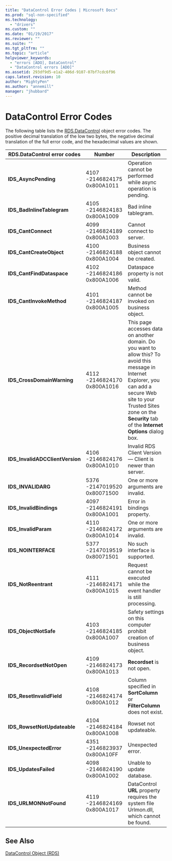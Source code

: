 ```yaml
---
title: "DataControl Error Codes | Microsoft Docs"
ms.prod: "sql-non-specified"
ms.technology:
  - "drivers"
ms.custom: ""
ms.date: "01/19/2017"
ms.reviewer: ""
ms.suite: ""
ms.tgt_pltfrm: ""
ms.topic: "article"
helpviewer_keywords: 
  - "errors [ADO], DataControl"
  - "DataControl errors [ADO]"
ms.assetid: 293df9d5-e1a2-406d-9107-07bf7cdc6f96
caps.latest.revision: 10
author: "MightyPen"
ms.author: "annemill"
manager: "jhubbard"
---
```

# DataControl Error Codes
The following table lists the [RDS.DataControl](../../../ado/reference/rds-api/datacontrol-object-rds.md) object error codes. The positive decimal translation of the low two bytes, the negative decimal translation of the full error code, and the hexadecimal values are shown.  
  
|RDS.DataControl error codes|Number|Description|  
|---------------------------------|------------|-----------------|  
|**IDS_AsyncPending**|4107 -2146824175 0x800A1011|Operation cannot be performed while async operation is pending.|  
|**IDS_BadInlineTablegram**|4105 -2146824183 0x800A1009|Bad inline tablegram.|  
|**IDS_CantConnect**|4099 -2146824189 0x800A1003|Cannot connect to server.|  
|**IDS_CantCreateObject**|4100 -2146824188 0x800A1004|Business object cannot be created.|  
|**IDS_CantFindDataspace**|4102 -2146824186 0x800A1006|Dataspace property is not valid.|  
|**IDS_CantInvokeMethod**|4101 -2146824187 0x800A1005|Method cannot be invoked on business object.|  
|**IDS_CrossDomainWarning**|4112 -2146824170 0x800A1016|This page accesses data on another domain. Do you want to allow this? To avoid this message in Internet Explorer, you can add a secure Web site to your Trusted Sites zone on the **Security** tab of the **Internet Options** dialog box.|  
|**IDS_InvalidADCClientVersion**|4106 -2146824176 0x800A1010|Invalid RDS Client Version — Client is newer than server.|  
|**IDS_INVALIDARG**|5376 -2147019520 0x80071500|One or more arguments are invalid.|  
|**IDS_InvalidBindings**|4097 -2146824191 0x800A1001|Error in bindings property.|  
|**IDS_InvalidParam**|4110 -2146824172 0x800A1014|One or more arguments are invalid.|  
|**IDS_NOINTERFACE**|5377 -2147019519 0x80071501|No such interface is supported.|  
|**IDS_NotReentrant**|4111 -2146824171 0x800A1015|Request cannot be executed while the event handler is still processing.|  
|**IDS_ObjectNotSafe**|4103 -2146824185 0x800A1007|Safety settings on this computer prohibit creation of business object.|  
|**IDS_RecordsetNotOpen**|4109 -2146824173 0x800A1013|**Recordset** is not open.|  
|**IDS_ResetInvalidField**|4108 -2146824174 0x800A1012|Column specified in **SortColumn** or **FilterColumn** does not exist.|  
|**IDS_RowsetNotUpdateable**|4104 -2146824184 0x800A1008|Rowset not updateable.|  
|**IDS_UnexpectedError**|4351 -2146823937 0x800A10FF|Unexpected error.|  
|**IDS_UpdatesFailed**|4098 -2146824190 0x800A1002|Unable to update database.|  
|**IDS_URLMONNotFound**|4119 -2146824169 0x800A1017|DataControl **URL** property requires the system file Urlmon.dll, which cannot be found.|  
  
## See Also  
 [DataControl Object (RDS)](../../../ado/reference/rds-api/datacontrol-object-rds.md)